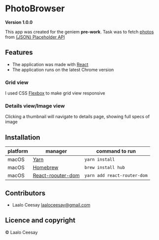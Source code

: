 # PhotoBrowser

**Version 1.0.0**

This app was created for the geniem  **pre-work**. Task was to fetch [photos](http://jsonplaceholder.typicode.com/photos) from [{JSON} Placeholder API](http://jsonplaceholder.typicode.com)

## Features

* The application was made with [React](https://reactjs.org/)
* The application runs on the latest Chrome version

### Grid view

I used CSS [Flexbox](https://css-tricks.com/snippets/css/a-guide-to-flexbox/) to make grid view responsive

### Details view/Image view

Clicking a thumbnail will navigate to details page, showing full specs of image

## Installation

platform | manager | command to run
---------|---------|---------------
macOS | [Yarn](https://yarnpkg.com/cli/install) | `yarn install`
macOS | [Homebrew](https://docs.brew.sh/Installation) | `brew install hub`
macOS | [React-roouter-dom](https://reactrouter.com/web/guides/quick-start) | `yarn add react-router-dom`

## Contributors

- Laalo Ceesay <laaloceesay@gmail.com>

## Licence and copyright

© Laalo Ceesay

